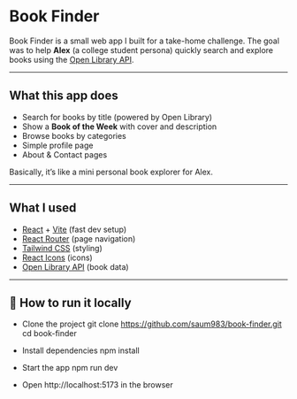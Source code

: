 #  Book Finder
Book Finder is a small web app I built for a take-home challenge.
The goal was to help **Alex** (a college student persona) quickly search and explore books using the [Open Library API](https://openlibrary.org/developers/api).

---

##  What this app does

-  Search for books by title (powered by Open Library)
-  Show a **Book of the Week** with cover and description
-  Browse books by categories
-  Simple profile page
-  About & Contact pages

Basically, it’s like a mini personal book explorer for Alex. 

---

##  What I used  

- [React](https://reactjs.org/) + [Vite](https://vitejs.dev/) (fast dev setup)  
- [React Router](https://reactrouter.com/) (page navigation)  
- [Tailwind CSS](https://tailwindcss.com/) (styling)  
- [React Icons](https://react-icons.github.io/react-icons/) (icons)  
- [Open Library API](https://openlibrary.org/developers/api) (book data)

---

## 🚀 How to run it locally

- Clone the project
   git clone https://github.com/saum983/book-finder.git
   cd book-finder

- Install dependencies
   npm install

- Start the app
   npm run dev

- Open http://localhost:5173 in the browser